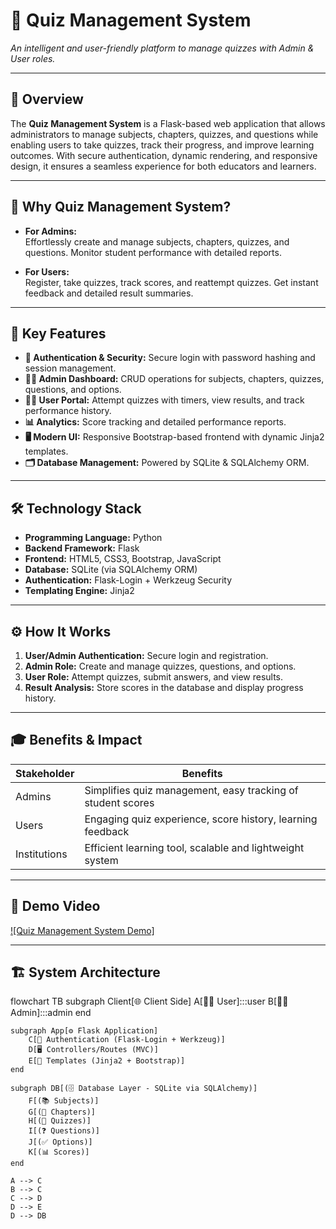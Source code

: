 # 📘 Quiz Management System  

*An intelligent and user-friendly platform to manage quizzes with Admin & User roles.*  

---

## 🚀 Overview  

The **Quiz Management System** is a Flask-based web application that allows administrators to manage subjects, chapters, quizzes, and questions while enabling users to take quizzes, track their progress, and improve learning outcomes. With secure authentication, dynamic rendering, and responsive design, it ensures a seamless experience for both educators and learners.  

---

## 🎯 Why Quiz Management System?  

- **For Admins:**  
  Effortlessly create and manage subjects, chapters, quizzes, and questions. Monitor student performance with detailed reports.  

- **For Users:**  
  Register, take quizzes, track scores, and reattempt quizzes. Get instant feedback and detailed result summaries.  

---

## 🌟 Key Features  

- **🔐 Authentication & Security:** Secure login with password hashing and session management.  
- **👨‍🏫 Admin Dashboard:** CRUD operations for subjects, chapters, quizzes, questions, and options.  
- **👩‍🎓 User Portal:** Attempt quizzes with timers, view results, and track performance history.  
- **📊 Analytics:** Score tracking and detailed performance reports.  
- **🖥️ Modern UI:** Responsive Bootstrap-based frontend with dynamic Jinja2 templates.  
- **🗂️ Database Management:** Powered by SQLite & SQLAlchemy ORM.  

---

## 🛠️ Technology Stack  

- **Programming Language:** Python  
- **Backend Framework:** Flask  
- **Frontend:** HTML5, CSS3, Bootstrap, JavaScript  
- **Database:** SQLite (via SQLAlchemy ORM)  
- **Authentication:** Flask-Login + Werkzeug Security  
- **Templating Engine:** Jinja2  

---

## ⚙️ How It Works  

1. **User/Admin Authentication:** Secure login and registration.  
2. **Admin Role:** Create and manage quizzes, questions, and options.  
3. **User Role:** Attempt quizzes, submit answers, and view results.  
4. **Result Analysis:** Store scores in the database and display progress history.  

---

## 🎓 Benefits & Impact  

| Stakeholder     | Benefits                                                   |
|-----------------|------------------------------------------------------------|
| Admins          | Simplifies quiz management, easy tracking of student scores |
| Users           | Engaging quiz experience, score history, learning feedback |
| Institutions    | Efficient learning tool, scalable and lightweight system   |  

---

## 🎥 Demo Video  

[![Quiz Management System Demo]](https://drive.google.com/file/d/1tXBVyJkyy_2uUmiyRAD5TyICKRfe3v3P/view?usp=sharing "Quiz Management System Demo")  


---

## 🏗️ System Architecture  

flowchart TB
    subgraph Client[🌐 Client Side]
        A[👨‍🎓 User]:::user
        B[👨‍🏫 Admin]:::admin
    end

    subgraph App[⚙️ Flask Application]
        C[🔐 Authentication (Flask-Login + Werkzeug)]
        D[🖥️ Controllers/Routes (MVC)]
        E[🎨 Templates (Jinja2 + Bootstrap)]
    end

    subgraph DB[(🗄️ Database Layer - SQLite via SQLAlchemy)]
        F[(📚 Subjects)]
        G[(📖 Chapters)]
        H[(📝 Quizzes)]
        I[(❓ Questions)]
        J[(✅ Options)]
        K[(📊 Scores)]
    end

    A --> C
    B --> C
    C --> D
    D --> E
    D --> DB
